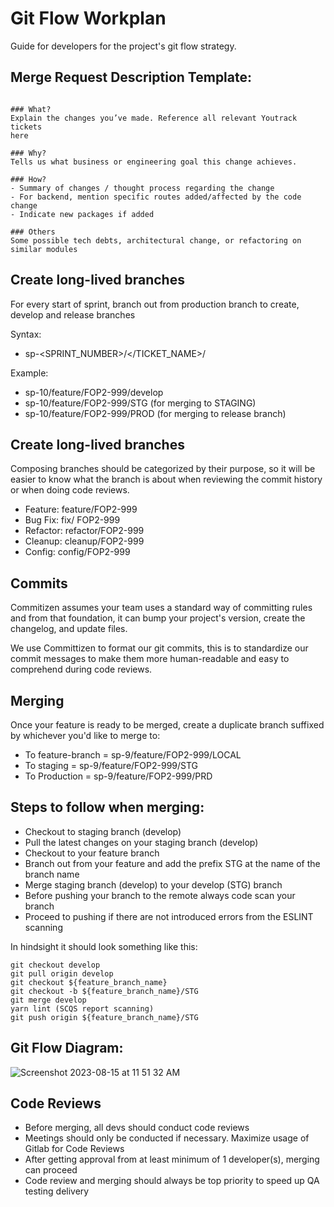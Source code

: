 # Git Flow Workplan

Guide for developers for the project's git flow strategy.


## Merge Request Description Template:

```

### What?
Explain the changes you’ve made. Reference all relevant Youtrack tickets
here

### Why?
Tells us what business or engineering goal this change achieves.

### How?
- Summary of changes / thought process regarding the change
- For backend, mention specific routes added/affected by the code change
- Indicate new packages if added

### Others
Some possible tech debts, architectural change, or refactoring on
similar modules

```



## Create long-lived branches

For every start of sprint, branch out from production branch to create, develop and release branches

Syntax:
* sp-<SPRINT_NUMBER>/<CATEGORY></TICKET_NAME>/<ENVIRONMENT>


Example:
* sp-10/feature/FOP2-999/develop
* sp-10/feature/FOP2-999/STG (for merging to STAGING)
* sp-10/feature/FOP2-999/PROD (for merging to release branch)


## Create long-lived branches

Composing branches should be categorized by their purpose, so it will be easier to know what the branch is about when reviewing the commit history or when doing code reviews.

* Feature: feature/FOP2-999
* Bug Fix: fix/ FOP2-999
* Refactor: refactor/FOP2-999
* Cleanup: cleanup/FOP2-999
* Config: config/FOP2-999


## Commits

Commitizen assumes your team uses a standard way of committing rules and from that foundation, it can bump your project's version, create the changelog, and update files.

We use Committizen to format our git commits, this is to standardize our commit messages to make them more human-readable and easy to comprehend during code reviews.



## Merging

Once your feature is ready to be merged, create a duplicate branch suffixed by whichever you'd like to merge to:


* To feature-branch = sp-9/feature/FOP2-999/LOCAL
* To staging = sp-9/feature/FOP2-999/STG
* To Production = sp-9/feature/FOP2-999/PRD


## Steps to follow when merging:

* Checkout to staging branch (develop)
* Pull the latest changes on your staging branch (develop)
* Checkout to your feature branch
* Branch out from your feature and add the prefix STG at the name of the branch name
* Merge staging branch (develop) to your develop (STG) branch
* Before pushing your branch to the remote always code scan your branch
* Proceed to pushing if there are not introduced errors from the ESLINT scanning

In hindsight it should look something like this:

```
git checkout develop
git pull origin develop
git checkout ${feature_branch_name}
git checkout -b ${feature_branch_name}/STG
git merge develop
yarn lint (SCQS report scanning)
git push origin ${feature_branch_name}/STG

```

## Git Flow Diagram:

![Screenshot 2023-08-15 at 11 51 32 AM](https://github.com/GavinSalcedo/gitflow/assets/30141651/2511b724-6a0d-4dec-8a60-c5097cc6efd0)


## Code Reviews

* Before merging, all devs should conduct code reviews
* Meetings should only be conducted if necessary. Maximize usage of Gitlab for Code Reviews
* After getting approval from at least minimum of 1 developer(s), merging can proceed
* Code review and merging should always be top priority to speed up QA testing delivery
